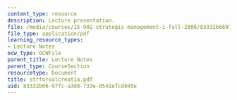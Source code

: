 ```yaml
---
content_type: resource
description: Lecture presentation.
file: /media/courses/15-902-strategic-management-i-fall-2006/83332b6697fca3d8733e0541efcd045e_strforvalcreat1a.pdf
file_type: application/pdf
learning_resource_types:
- Lecture Notes
ocw_type: OCWFile
parent_title: Lecture Notes
parent_type: CourseSection
resourcetype: Document
title: strforvalcreat1a.pdf
uid: 83332b66-97fc-a3d8-733e-0541efcd045e
---
```

